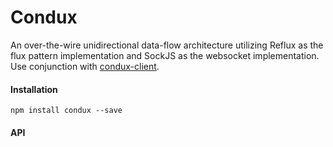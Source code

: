 # Condux

An over-the-wire unidirectional data-flow architecture utilizing Reflux as the flux pattern implementation and SockJS as the websocket implementation. Use conjunction with [condux-client](https://github.com/epferrari/condux-client).

#### Installation

	npm install condux --save


#### API
